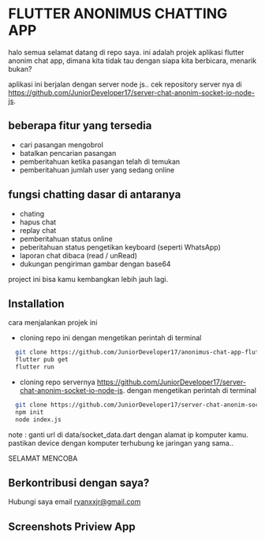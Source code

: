 
# FLUTTER ANONIMUS CHATTING APP

halo semua selamat datang di repo saya. ini adalah projek aplikasi flutter anonim chat app, dimana kita tidak tau dengan siapa kita berbicara, menarik bukan?

aplikasi ini berjalan dengan server node js.. cek repository server nya di https://github.com/JuniorDeveloper17/server-chat-anonim-socket-io-node-js.

## beberapa fitur yang tersedia 

- cari pasangan mengobrol
- batalkan pencarian pasangan
- pemberitahuan ketika pasangan telah di temukan
- pemberitahuan jumlah user yang sedang online

## fungsi chatting dasar di antaranya

- chating 
- hapus chat
- replay chat
- pemberitahuan status online
- peberitahuan status pengetikan keyboard (seperti WhatsApp)
- laporan chat dibaca (read / unRead)
- dukungan pengiriman gambar dengan base64

project ini bisa kamu kembangkan lebih jauh lagi.


## Installation

cara menjalankan projek ini

- cloning repo ini dengan mengetikan perintah di terminal

```bash
  git clone https://github.com/JuniorDeveloper17/anonimus-chat-app-flutter.git
  flutter pub get
  flutter run
```
    
- cloning repo servernya https://github.com/JuniorDeveloper17/server-chat-anonim-socket-io-node-js. dengan mengetikan perintah di terminal

```bash
  git clone https://github.com/JuniorDeveloper17/server-chat-anonim-socket-io-node-js.git
  npm init
  node index.js
```

note : ganti url di data/socket_data.dart dengan alamat ip komputer kamu. pastikan device dengan komputer terhubung ke jaringan yang sama..

SELAMAT MENCOBA







 
 




## Berkontribusi dengan saya?

Hubungi saya email ryanxxjr@gmail.com


## Screenshots Priview App


